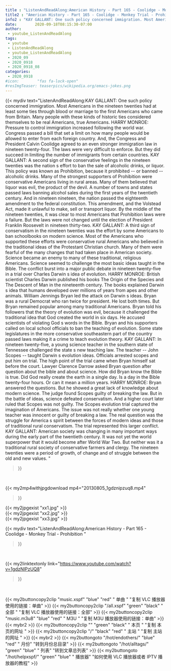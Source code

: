 ```yaml
---
title : "ListenAndReadAlong:American History - Part 165 - Coolidge - Monkey Trial - Prohibition "
title2 : "American History - Part 165 - Coolidge - Monkey Trial - Prohibition "
info2 : "KAY GALLANT: One such policy concerned immigration. Most Americans in the nineteen twenties had at least some ties through blood or marriage to the first Americans who came from Britain. Many people with these kinds of historic ties considered themselves to be real Americans, true Americans. HARRY MONROE: Pressure to control immigration increased following the world war. Congress passed a bill that set a limit on how many people would be allowed to enter from each foreign country. And, the Congress and President Calvin Coolidge agreed to an even stronger immigration law in nineteen twenty-four. The laws were very difficult to enforce. But they did succeed in limiting the number of immigrants from certain countries. KAY GALLANT: A second sign of the conservative feelings in the nineteen twenties was the nation s effort to ban the sale of alcoholic drinks, or liquor. This policy was known as Prohibition, because it prohibited -- or banned -- alcoholic drinks. Many of the strongest supporters of Prohibition were conservative Americans living in rural areas. Many of them believed that liquor was evil, the product of the devil. A number of towns and states passed laws banning alcohol sales during the first years of the twentieth century. And in nineteen nineteen, the nation passed the eighteenth amendment to the federal constitution. This amendment, and the Volstead Act, made it unlawful to make, sell or transport liquor. By the middle of the nineteen twenties, it was clear to most Americans that Prohibition laws were a failure. But the laws were not changed until the election of President Franklin Roosevelt in nineteen thirty-two. KAY GALLANT: A third sign of conservatism in the nineteen twenties was the effort by some Americans to ban schoolbooks on modern science. Most of the Americans who supported these efforts were conservative rural Americans who believed in the traditional ideas of the Protestant Christian church. Many of them were fearful of the many changes that had taken place in American society. Science became an enemy to many of these traditional, religious Americans. Science seemed to challenge the most basic ideas taught in the Bible. The conflict burst into a major public debate in nineteen twenty-five in a trial over Charles Darwin s idea of evolution. HARRY MONROE: British scientist Charles Darwin published his books  The Origin of the Species  and  The Descent of Man  in the nineteenth century. The books explained Darwin s idea that humans developed over millions of years from apes and other animals. William Jennings Bryan led the attack on Darwin s ideas. Bryan was a rural Democrat who ran twice for president. He lost both times. But Bryan remained popular among many traditional Americans. Bryan told his followers that the theory of evolution was evil, because it challenged the traditional idea that God created the world in six days. He accused scientists of violating God s words in the Bible. Bryan and his supporters called on local school officials to ban the teaching of evolution. Some state legislatures in the more conservative southeastern part of the country passed laws making it a crime to teach evolution theory. KAY GALLANT: In nineteen twenty-five, a young science teacher in the southern state of Tennessee challenged the state s new teaching law. The teacher -- John Scopes -- taught Darwin s evolution ideas. Officials arrested scopes and put him on trial. The high point of the trial came when Bryan himself sat before the court. Lawyer Clarence Darrow asked Bryan question after question about the bible and about science. How did Bryan know the Bible is true. Did God really create the earth in a single day. Is a day in the Bible twenty-four hours. Or can it mean a million years. HARRY MONROE: Bryan answered the questions. But he showed a great lack of knowledge about modern science. The judge found Scopes guilty of breaking the law. But in the battle of ideas, science defeated conservatism. And a higher court later ruled that Scopes was not guilty. The Scopes evolution trial captured the imagination of Americans. The issue was not really whether one young teacher was innocent or guilty of breaking a law. The real question was the struggle for America s spirit between the forces of modern ideas and those of traditional rural conservatism. The trial represented this larger conflict. KAY GALLANT: American society was changing in many important ways during the early part of the twentieth century. It was not yet the world superpower that it would become after World War Two. But neither was it a traditional rural society of conservative farmers and clergy. The nineteen twenties were a period of growth, of change and of struggle between the old and new values. "
date:        2020-09-18T08:15:30-07:00
author:
 - youtube_ListenAndReadAlong
tags:
 - youtube
 - ListenAndReadAlong
 - youtube_ListenAndReadAlong
 - 2020_09
 - 2020_0918
 - 2020_0918_08
categories:
 - 2020_0918
#icon:        "fas fa-lock-open"
#resImgTeaser: teaserpics/wikipedia.org/emacs-jokes.png
---
```


{{< mydiv text="ListenAndReadAlong:KAY GALLANT: One such policy concerned immigration. Most Americans in the nineteen twenties had at least some ties through blood or marriage to the first Americans who came from Britain. Many people with these kinds of historic ties considered themselves to be real Americans, true Americans. HARRY MONROE: Pressure to control immigration increased following the world war. Congress passed a bill that set a limit on how many people would be allowed to enter from each foreign country. And, the Congress and President Calvin Coolidge agreed to an even stronger immigration law in nineteen twenty-four. The laws were very difficult to enforce. But they did succeed in limiting the number of immigrants from certain countries. KAY GALLANT: A second sign of the conservative feelings in the nineteen twenties was the nation s effort to ban the sale of alcoholic drinks, or liquor. This policy was known as Prohibition, because it prohibited -- or banned -- alcoholic drinks. Many of the strongest supporters of Prohibition were conservative Americans living in rural areas. Many of them believed that liquor was evil, the product of the devil. A number of towns and states passed laws banning alcohol sales during the first years of the twentieth century. And in nineteen nineteen, the nation passed the eighteenth amendment to the federal constitution. This amendment, and the Volstead Act, made it unlawful to make, sell or transport liquor. By the middle of the nineteen twenties, it was clear to most Americans that Prohibition laws were a failure. But the laws were not changed until the election of President Franklin Roosevelt in nineteen thirty-two. KAY GALLANT: A third sign of conservatism in the nineteen twenties was the effort by some Americans to ban schoolbooks on modern science. Most of the Americans who supported these efforts were conservative rural Americans who believed in the traditional ideas of the Protestant Christian church. Many of them were fearful of the many changes that had taken place in American society. Science became an enemy to many of these traditional, religious Americans. Science seemed to challenge the most basic ideas taught in the Bible. The conflict burst into a major public debate in nineteen twenty-five in a trial over Charles Darwin s idea of evolution. HARRY MONROE: British scientist Charles Darwin published his books  The Origin of the Species  and  The Descent of Man  in the nineteenth century. The books explained Darwin s idea that humans developed over millions of years from apes and other animals. William Jennings Bryan led the attack on Darwin s ideas. Bryan was a rural Democrat who ran twice for president. He lost both times. But Bryan remained popular among many traditional Americans. Bryan told his followers that the theory of evolution was evil, because it challenged the traditional idea that God created the world in six days. He accused scientists of violating God s words in the Bible. Bryan and his supporters called on local school officials to ban the teaching of evolution. Some state legislatures in the more conservative southeastern part of the country passed laws making it a crime to teach evolution theory. KAY GALLANT: In nineteen twenty-five, a young science teacher in the southern state of Tennessee challenged the state s new teaching law. The teacher -- John Scopes -- taught Darwin s evolution ideas. Officials arrested scopes and put him on trial. The high point of the trial came when Bryan himself sat before the court. Lawyer Clarence Darrow asked Bryan question after question about the bible and about science. How did Bryan know the Bible is true. Did God really create the earth in a single day. Is a day in the Bible twenty-four hours. Or can it mean a million years. HARRY MONROE: Bryan answered the questions. But he showed a great lack of knowledge about modern science. The judge found Scopes guilty of breaking the law. But in the battle of ideas, science defeated conservatism. And a higher court later ruled that Scopes was not guilty. The Scopes evolution trial captured the imagination of Americans. The issue was not really whether one young teacher was innocent or guilty of breaking a law. The real question was the struggle for America s spirit between the forces of modern ideas and those of traditional rural conservatism. The trial represented this larger conflict. KAY GALLANT: American society was changing in many important ways during the early part of the twentieth century. It was not yet the world superpower that it would become after World War Two. But neither was it a traditional rural society of conservative farmers and clergy. The nineteen twenties were a period of growth, of change and of struggle between the old and new values. "
>}}
<br>


{{< my2mp4withjpgdownload mp4="20130805_1gdznipzuq8.mp4"
>}}

{{< my2jpgexist "xx1.jpg" >}}<br>
{{< my2jpgexist "xx2.jpg" >}}<br>
{{< my2jpgexist "xx3.jpg" >}}<br>



{{< mydiv text="ListenAndReadAlong:American History - Part 165 - Coolidge - Monkey Trial - Prohibition "
>}}
<br>

{{< my2linktextonly link="https://www.youtube.com/watch?v=1gdzNIPzUQ8"
>}}


<br>

{{< my2buttoncopy2clip "music.xspf"        "blue"   "red"    " 单曲 "  "复制 VLC 播放器使用的链接：单曲" >}} {{< my2buttoncopy2clip "/all.xspf"         "green"  "black"  " 全部 "  "复制 VLC 播放器使用的链接：全部" >}} {{< my2buttoncopy2clip "music.m3u8"        "blue"   "red"    " M3U  "    "复制 M3U 播放器使用的链接：单曲" >}} {{< mybr2 >}} {{< my2buttoncopy2clip ""                  "green"  "black"  " 本页 "    "复制 本页的网址 " >}} {{< my2buttoncopy2clip "/"                 "black"  "red"    " 主站 "    "复制 主站的网址 " >}} {{< mybr2 >}} {{< my2buttongoto      "/hot/endothers/"   "blue"   "red"    " 月份"   "转到月份总目录" >}} {{< my2buttongoto      "/hot/alltags/"     "green"  "blue"   " 列表"   "转到文章总列表" >}} {{< my2buttongoto      "/hot/helpxspf/"    "green"  "blue"   " 播放器" "如何使用 VLC 播放器或者 IPTV 播放器的教程" >}} 
